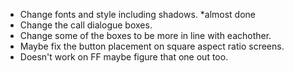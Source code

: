 - Change fonts and style including shadows. *almost done
- Change the call dialogue boxes.
- Change some of the boxes to be more in line with eachother.
- Maybe fix the button placement on square aspect ratio screens.
- Doesn't work on FF maybe figure that one out too.